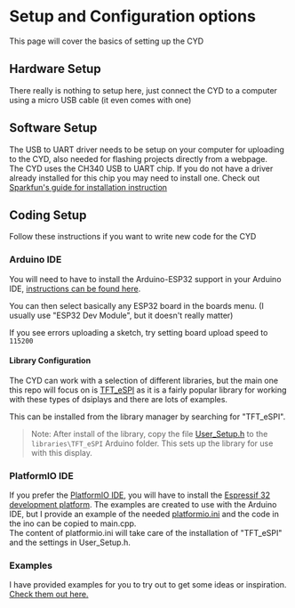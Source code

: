 # Setup and Configuration options

This page will cover the basics of setting up the CYD

## Hardware Setup

There really is nothing to setup here, just connect the CYD to a computer using a micro USB cable (it even comes with one)

## Software Setup

The USB to UART driver needs to be setup on your computer for uploading to the CYD, also needed for flashing projects directly from a webpage.  
The CYD uses the CH340 USB to UART chip. If you do not have a driver already installed for this chip you may need to install one. Check out [Sparkfun's guide for installation instruction](https://learn.sparkfun.com/tutorials/how-to-install-ch340-drivers/all)

## Coding Setup

Follow these instructions if you want to write new code for the CYD

### Arduino IDE

You will need to have to install the Arduino-ESP32 support in your Arduino IDE, [instructions can be found here](https://docs.espressif.com/projects/arduino-esp32/en/latest/installing.html).

You can then select basically any ESP32 board in the boards menu. (I usually use "ESP32 Dev Module", but it doesn't really matter)

If you see errors uploading a sketch, try setting board upload speed to `115200`

#### Library Configuration

The CYD can work with a selection of different libraries, but the main one this repo will focus on is [TFT_eSPI](https://github.com/Bodmer/TFT_eSPI) as it is a fairly popular library for working with these types of dsiplays and there are lots of examples. 

This can be installed from the library manager by searching for "TFT_eSPI".

 > Note: After install of the library, copy the file [User_Setup.h](https://github.com/witnessmenow/ESP32-Cheap-Yellow-Display/blob/main/DisplayConfig/User_Setup.h) to the `libraries\TFT_eSPI` Arduino folder. This sets up the library for use with this display.

### PlatformIO IDE

If you prefer the [PlatformIO IDE](https://platformio.org/platformio-ide), you will have to install the [Espressif 32 development platform](https://registry.platformio.org/platforms/platformio/espressif32). The examples are created to use with the Arduino IDE, but I provide an example of the needed [platformio.ini](/examples/PlatformIO/) and the code in the ino can be copied to main.cpp.  
The content of platformio.ini will take care of the installation of "TFT_eSPI" and the settings in User_Setup.h.

### Examples

I have provided examples for you to try out to get some ideas or inspiration. [Check them out here.](/examples/)
